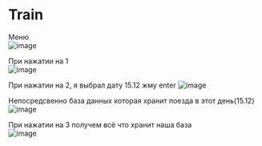 # Train

Меню                                                                                    
![image](https://user-images.githubusercontent.com/74174732/141681476-bb5707a5-3df7-4523-ad4a-de33a2ea7222.png)

При нажатии на 1                                                                    
![image](https://user-images.githubusercontent.com/74174732/141681491-63467625-1ba7-4d7a-a762-74d088556dcc.png)

При нажатии на 2, я выбрал дату 15.12 жму enter
![image](https://user-images.githubusercontent.com/74174732/141681520-5e3f52d2-50e3-4858-b003-1b4bdf7a173e.png)

Непосредсвенно база данных которая хранит поезда в этот день(15.12)
![image](https://user-images.githubusercontent.com/74174732/141681571-37218bd7-24a9-4071-b554-756705cdb6bc.png)


При нажатии на 3 получем всё что хранит наша база                                          
![image](https://user-images.githubusercontent.com/74174732/141681622-91c08f3b-c605-423a-9a69-5d1a2244233f.png)

